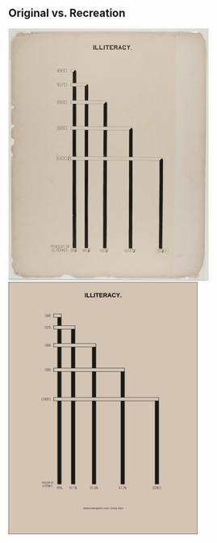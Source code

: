 ## Original vs. Recreation 
<img src="original-plate-14.jpg" height="500"> <img src="2022_W7_dubois06.png" height="500">

